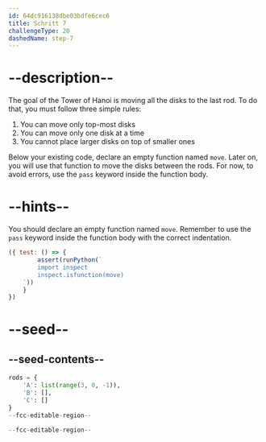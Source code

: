 ```yaml
---
id: 64dc916138dbe03bdfe6cec6
title: Schritt 7
challengeType: 20
dashedName: step-7
---
```


# --description--

The goal of the Tower of Hanoi is moving all the disks to the last rod. To do that, you must follow three simple rules:

1. You can move only top-most disks
2. You can move only one disk at a time
3. You cannot place larger disks on top of smaller ones

Below your existing code, declare an empty function named `move`. Later on, you will use that function to move the disks between the rods. For now, to avoid errors, use the `pass` keyword inside the function body.

# --hints--

You should declare an empty function named `move`. Remember to use the `pass` keyword inside the function body with the correct indentation.

```js
({ test: () => {
        assert(runPython(`
        import inspect
        inspect.isfunction(move)
    `))
    } 
})
```

# --seed--

## --seed-contents--

```py
rods = {
    'A': list(range(3, 0, -1)),
    'B': [],
    'C': []
}
--fcc-editable-region--

--fcc-editable-region--
```
